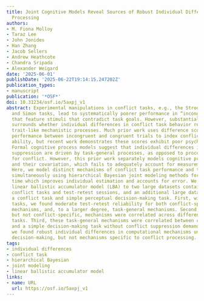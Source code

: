 ```yaml
---
title: Joint Cognitive Models Reveal Sources of Robust Individual Differences in Conflict
  Processing
authors:
- M. Fiona Molloy
- Taraz Lee
- John Jonides
- Han Zhang
- Jacob Sellers
- Andrew Heathcote
- Chandra Sripada
- Alexander Weigard
date: '2025-06-01'
publishDate: '2025-06-22T19:14:15.247202Z'
publication_types:
- manuscript
publication: '*OSF*'
doi: 10.31234/osf.io/5axpj_v1
abstract: Experimental manipulations in conflict tasks, e.g., the Stroop, Flanker,
  and Simon tasks, lead to systematically poorer performance in “incongruent” conditions
  that feature stimuli that contradict task goals. However, substantial recent debate
  surrounds whether individual differences in conflict task behavior reflect reliable,
  trait-like mechanistic processes. Much prior work uses difference scores, contrasting
  performance between incongruent and congruent trials to index conflict suppression
  ability, but recent work demonstrates these scores exhibit poor psychometric properties.
  Formal cognitive process models suggest that individual differences in conflict
  suppression are driven by task-general processes, as opposed to processes specialized
  for conflict. However, this prior work separately models cognitive process parameters
  and their covariation, which fails to adequately account for measurement error.
  Here, we model distinct mechanisms of conflict task performance and their covariance
  simultaneously using hierarchical Bayesian joint modeling methods for the first
  time which improves individual estimation and accounts for error. We fit the conflict
  linear ballistic accumulator model (LBA) to two large datasets containing multiple
  conflict tasks and test-retest sessions, and an additional large dataset containing
  a conflict task and simple perceptual decision-making task. First, within conflict
  tasks, we found moderate test-retest reliability for both conflict-specific processing
  mechanisms, and, to a larger degree, task-general mechanisms. Second, task-general,
  but not conflict-specific, mechanisms were correlated across different conflict
  tasks. Third, these task-general mechanisms were correlated between conflict tasks
  and a simple decision-making task without conflict suppression demands. Overall,
  we found robust individual differences in computational mechanisms underlying general
  decision-making, but not mechanisms specific to conflict processing.
tags:
- individual differences
- conflict task
- hierarchical Bayesian
- joint modeling
- linear ballistic accumulator model
links:
- name: URL
  url: https://osf.io/5axpj_v1
---
```

